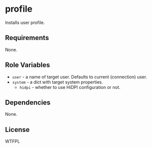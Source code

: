 profile
=======

Installs user profile.

Requirements
------------

None.

Role Variables
--------------

* `user` - a name of target user. Defaults to current (connection) user.
* `system` - a dict with target system properties.
    * `hidpi` - whether to use HiDPI configuration or not.

Dependencies
------------

None.

License
-------

WTFPL
